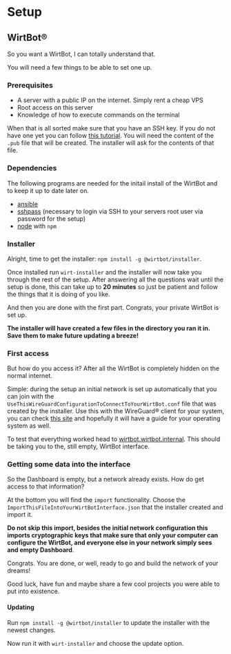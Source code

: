 # Setup

## WirtBot®

So you want a WirtBot, I can totally understand that.

You will need a few things to be able to set one up.

### Prerequisites
- A server with a public IP on the internet. Simply rent a cheap VPS
- Root access on this server
- Knowledge of how to execute commands on the terminal

When that is all sorted make sure that you have an SSH key. 
If you do not have one yet you can follow [this tutorial](https://www.ssh.com/ssh/keygen/).
You will need the content of the `.pub` file that will be created. The installer will ask for the contents of that file.


### Dependencies

The following programs are needed for the initail install of the WirtBot and to keep it up to date later on.

- [ansible](https://docs.ansible.com/ansible/latest/installation_guide/intro_installation.html)
- [sshpass](https://gist.github.com/arunoda/7790979) (necessary to login via SSH to your servers root user via password for the setup)
- [node](https://nodejs.org/en/download/) with `npm`


### Installer
Alright, time to get the installer: `npm install -g @wirtbot/installer`. 

Once installed run `wirt-installer` and the installer will now take you through the rest of the setup.
After answering all the questions wait until the setup is done, this can take up to **20 minutes** so just be patient and follow the things that it is doing of you like.

And then you are done with the first part. Congrats, your private WirtBot is set up.

**The installer will have created a few files in the directory you ran it in. Save them to make future updating a breeze!**

### First access
But how do you access it? After all the WirtBot is completely hidden on the normal internet.

Simple: during the setup an initial network is set up automatically that you can join with the `UseThisWireGuardConfigurationToConnectToYourWirtBot.conf` file that was created by the installer.
Use this with the WireGuard® client for your system, you can check [this site](/docs/join-a-network) and hopefully it will have a guide for your operating system as well.

To test that everything worked head to [wirtbot.wirtbot.internal](http://wirtbot.wirtbot.internal). 
This should be taking you to the, still empty, WirtBot interface.

### Getting some data into the interface

So the Dashboard is empty, but a network already exists. How do get access to that information?

At the bottom you will find the `import` functionality.
Choose the `ImportThisFileIntoYourWirtBotInterface.json` that the installer created and import it.

**Do not skip this import, besides the initial network configuration this imports cryptographic keys that make sure that only your computer can configure the WirtBot, and everyone else in your network simply sees and empty Dashboard**.


Congrats. You are done, or well, ready to go and build the network of your dreams!



Good luck, have fun and maybe share a few cool projects you were able to put into existence.

#### Updating

Run `npm install -g @wirtbot/installer` to update the installer with the newest changes.

Now run it with `wirt-installer` and choose the update option.